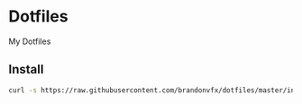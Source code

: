 # Dotfiles

My Dotfiles

## Install

```bash
curl -s https://raw.githubusercontent.com/brandonvfx/dotfiles/master/install | sh
```

